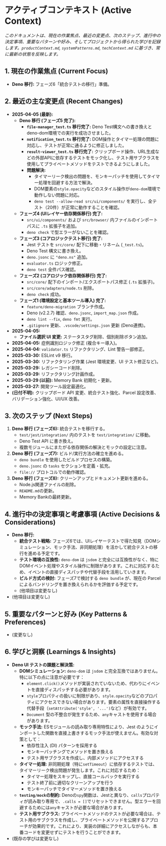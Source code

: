 # アクティブコンテキスト (Active Context)

_このドキュメントは、現在の作業焦点、最近の変更点、次のステップ、進行中の決定事項、重要なパターンや好み、そしてプロジェクトから得られた学びを記録します。`productContext.md`, `systemPatterns.md`, `techContext.md` に基づき、常に最新の状態を反映します。_

## 1. 現在の作業焦点 (Current Focus)

- **Deno 移行:** フェーズ6「統合テストの移行」準備。

## 2. 最近の主な変更点 (Recent Changes)

- **2025-04-05 (最新):**
  - **Deno 移行 (フェーズ5 完了):**
    - **`file-manager_test.ts` 移行完了:** Deno Test構文への書き換えとdeno-dom環境での実行を成功させました。
    - **`notification_test.ts` 移行完了:** DOM操作とタイマー処理の問題に対応し、テストが正常に通るように修正しました。
    - **`result-viewer_test.ts` 移行完了:** クリップボード操作、URL生成などの外部APIに依存するテストをモック化し、テスト用サブクラスを使用してプライベートメソッドをテストできるようにしました。
    - **問題解決:**
      - タイマーリーク検出の問題を、モンキーパッチを使用してタイマー処理を回避する方法で解決。
      - DOM要素の`style.opacity`などのスタイル操作が`deno-dom`環境で動作しない問題に対応。
      - `deno test --allow-read src/ui/components/` を実行し、全テスト（20件）が正常に動作することを確認。
  - **フェーズ4 (UIレイヤー依存関係移行) 完了:**
    - `src/ui/components/` および `src/browser/` 内ファイルのインポートパスに `.ts` 拡張子を追加。
    - `deno check` で型エラーがないことを確認。
  - **フェーズ3 (コアロジックテスト移行) 完了:**
    - Jest テストを `src/core/` 配下に移動・リネーム (`_test.ts`)。
    - Deno Test 構文に書き換え。
    - `deno.jsonc` に `"deno.ns"` 追加。
    - `evaluator.ts` ロジック修正。
    - `deno test` 全件パス確認。
  - **フェーズ2 (コアロジック依存関係移行) 完了:**
    - `src/core/` 配下のインポート/エクスポートパス修正 (`.ts` 拡張子)。
    - `src/core/adapters/node.ts` 削除。
    - `deno check` 成功。
  - **フェーズ1 (環境設定と基本ツール導入) 完了:**
    - `feature/deno-migration` ブランチ作成。
    - Deno (v2.2.7) 確認、`deno.jsonc`, `import_map.json` 作成。
    - `deno lint --fix`, `deno fmt` 実行。
    - `.gitignore` 更新、`.vscode/settings.json` 更新 (Deno連携)。
- **2025-04-05:**
  - **ファイル選択 UI 変更:** ステータスタグ削除、個別削除ボタン追加。
- **2025-04-05:** 症例識別ロジック修正 (複合キー導入)。
- **2025-04-04:** `validator.ts` リファクタリング、Lint 警告一部修正。
- **2025-03-30:** ESLint v9 移行。
- **2025-03-30:** リファクタリング作業 (Jest 環境変更、UI テスト修正など)。
- **2025-03-29:** レガシーコード削除。
- **2025-03-29:** リファクタリング計画作成。
- **2025-03-29 (以前):** Memory Bank 初期化・更新。
- **2025-03-27:** 開発ツール設定最適化。
- **(日付不明):** クリップボード API 変更、統合テスト強化、Parcel 設定改善、バリデーション強化、UI/UX 改善。

## 3. 次のステップ (Next Steps)

1. **Deno 移行 (フェーズ6):** 統合テストを移行する。
   - `test/jest/integration/` 内のテストを `test/integration/` に移動。
   - Deno Test API に書き換え。
   - 複数モジュールにまたがる依存関係の解決とモックの設定に注意。
2. **Deno 移行 (フェーズ7):** ビルド/実行方法の確立を進める。
   - `deno bundle` を使用したビルドプロセスの構築。
   - `deno.jsonc` の `tasks` セクションを定義・拡充。
   - `file://` プロトコルでの動作確認。
3. **Deno 移行 (フェーズ8):** クリーンアップとドキュメント更新を進める。
   - Node.js関連ファイルの削除。
   - `README.md`の更新。
   - Memory Bankの最終更新。

## 4. 進行中の決定事項と考慮事項 (Active Decisions & Considerations)

- **Deno 移行:**
  - **統合テスト戦略:** フェーズ6では、UIレイヤーテストで得た知見（DOMシミュレーション、モック手法、非同期処理）を活かして統合テストの移行を進める予定です。
  - **テスト環境の互換性:** `deno-dom` は `jsdom` と完全には互換性がなく、特にDOMイベント処理やスタイル操作に制限があります。これに対応するため、イベントの直接ディスパッチや代替手段を活用していきます。
  - **ビルド方式の検討:** フェーズ7で検討する `deno bundle` が、現在の Parcel によるバンドリングを置き換えられるかを評価する予定です。
  - (他項目は変更なし)
- (他項目は変更なし)

## 5. 重要なパターンと好み (Key Patterns & Preferences)

- (変更なし)

## 6. 学びと洞察 (Learnings & Insights)

- **Deno UI テストの課題と解決策:**
  - **DOMシミュレーション:** `deno-dom` は `jsdom` と完全互換ではありません。特に以下の点に注意が必要です：
    - `element.click()`メソッドが実装されていないため、代わりにイベントを直接ディスパッチする必要があります。
    - `style`プロパティの扱いに制限があり、`style.opacity`などのプロパティにアクセスできない場合があります。要素の属性を直接操作する代替手段（`setAttribute('style', '...')`など）が有効です。
    - `Document` 型の不整合が発生するため、`any`キャストを使用する場合があります。
  - **モック手法:** ESモジュールの読み取り専用特性により、Jest のようにインポートした関数を直接上書きするモック手法が使えません。有効な対策として：
    - 依存性注入 (DI) パターンを採用する
    - モンキーパッチングでメソッドを置き換える
    - テスト用サブクラスを作成し、内部メソッドにアクセスする
  - **タイマー処理:** 非同期処理（特に`setTimeout`）に依存するテストでは、タイマーリーク検出問題が発生します。これに対応するため：
    - タイマー処理をスキップし、直接コールバックを実行する
    - テスト終了前に適切なクリーンアップを行う
    - モンキーパッチでタイマーメソッドを置き換える
  - **`testing/mock`の制約:** Denoの`spy`関数は、Jestと異なり、`calls`プロパティが読み取り専用で、`.calls = []`でリセットできません。型エラーを回避するためには`any`キャストが必要な場合があります。
  - **テスト用サブクラス:** プライベートメソッドのテストが必要な場合は、テスト用のサブクラスを作成し、プライベートメソッドを公開するアプローチが効果的です。これにより、実装の詳細にアクセスしながらも、本番コードを変更せずにテストを行うことができます。
- (既存の学びは変更なし)
